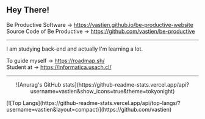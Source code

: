 ## Hey There!

  Be Productive Software → https://vastien.github.io/be-productive-website                           
  Source Code of Be Productive → https://github.com/vastien/be-productive
   

___________________________________________________________________________________________________________________________________________________________

I am studying back-end and actually I'm learning a lot. 

To guide myself → https://roadmap.sh/                                                                                                                                                                                                                                                                                                                     
Student at → https://informatica.usach.cl/       

___________________________________________________________________________________________________________________________________________________________



<p align="center"> ![Anurag's GitHub stats](https://github-readme-stats.vercel.app/api?username=vastien&show_icons=true&theme=tokyonight)</p>                      
[![Top Langs](https://github-readme-stats.vercel.app/api/top-langs/?username=vastien&layout=compact)](https://github.com/vastien)

